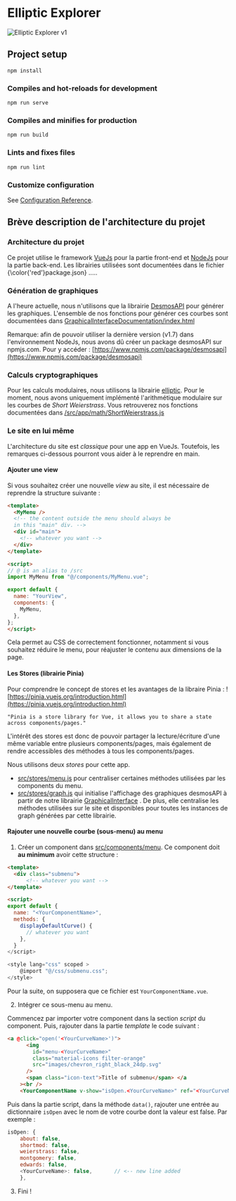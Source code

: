 # Elliptic Explorer

![Elliptic Explorer v1](https://i.imgur.com/vnKWUWQ.gif)

## Project setup
```
npm install
```

### Compiles and hot-reloads for development
```
npm run serve
```

### Compiles and minifies for production
```
npm run build
```

### Lints and fixes files
```
npm run lint
```

### Customize configuration
See [Configuration Reference](https://cli.vuejs.org/config/).

## Brève description de l'architecture du projet

### Architecture du projet

Ce projet utilise le framework [VueJs](https://vuejs.org/) pour la partie front-end et [NodeJs](https://nodejs.org/en/) pour la partie back-end.
Les librairies utilisées sont documentées dans le fichier {\\color{'red'}package.json} .....

### Génération de graphiques

A l'heure actuelle, nous n'utilisons que la librairie [DesmosAPI](https://www.desmos.com/api/v1.7/docs/index.html) pour générer les graphiques.
L'ensemble de nos fonctions pour générer ces courbes sont documentées dans [GraphicalInterfaceDocumentation/index.html](https://github.com/DanielArian/elliptic-explorer/blob/main/GraphicalInterfaceDocumentation/index.html)

Remarque: afin de pouvoir utiliser la dernière version (v1.7) dans l'environnement NodeJs, nous avons dû créer un package desmosAPI
sur npmjs.com. Pour y accéder : [https://www.npmjs.com/package/desmosapi](https://www.npmjs.com/package/desmosapi)

### Calculs cryptographiques

Pour les calculs modulaires, nous utilisons la librairie [elliptic](https://github.com/indutny/elliptic).
Pour le moment, nous avons uniquement implémenté l'arithmétique modulaire sur les courbes de *Short Weierstrass*.
Vous retrouverez nos fonctions documentées dans [/src/app/math/ShortWeierstrass.js](https://github.com/DanielArian/elliptic-explorer/blob/main/src/app/math/ShortWeierstrass.js)

### Le site en lui même

L'architecture du site est *classique* pour une app en VueJs.
Toutefois, les remarques ci-dessous pourront vous aider à le reprendre en main.

#### Ajouter une view

Si vous souhaitez créer une nouvelle *view* au site, il est nécessaire de reprendre la structure
suivante :

```html
<template>
  <MyMenu />
  <!-- the content outside the menu should always be
  in this "main" div. -->
  <div id="main">
    <!-- whatever you want -->
  </div>
</template>

<script>
// @ is an alias to /src
import MyMenu from "@/components/MyMenu.vue";

export default {
  name: "YourView",
  components: {
    MyMenu,
  },
};
</script>
```

Cela permet au CSS de correctement fonctionner, notamment si vous souhaitez réduire
le menu, pour réajuster le contenu aux dimensions de la page.

#### Les Stores (librairie Pinia)

Pour comprendre le concept de stores et les avantages de la libraire Pinia : 
![https://pinia.vuejs.org/introduction.html](https://pinia.vuejs.org/introduction.html)

`"Pinia is a store library for Vue, it allows you to share a state across components/pages."`

L'intérêt des stores est donc de pouvoir partager la lecture/écriture d'une même variable entre plusieurs components/pages, mais également de rendre accessibles des méthodes à tous les components/pages.

Nous utilisons deux *stores* pour cette app. 

- [src/stores/menu.js](https://github.com/DanielArian/elliptic-explorer/blob/main/src/stores/menu.js) pour centraliser certaines méthodes utilisées par les components du menu.
- [src/stores/graph.js](https://github.com/DanielArian/elliptic-explorer/blob/main/src/stores/graph.js) qui initialise l'affichage des graphiques desmosAPI à partir de notre librairie 
[GraphicalInterface](https://github.com/DanielArian/elliptic-explorer/tree/main/src/app/graph) .
De plus, elle centralise les méthodes utilisées sur le site et disponibles pour toutes les 
instances de graph générées par cette librairie. 

#### Rajouter une nouvelle courbe (sous-menu) au menu

1. Créer un component dans [src/components/menu](https://github.com/DanielArian/elliptic-explorer/tree/main/src/components/menu). Ce component doit **au minimum** avoir cette structure :

```html
<template>
  <div class="submenu">
      <!-- whatever you want -->
</template>

<script>
export default {
  name: "<YourComponentName>",
  methods: {
    displayDefaultCurve() {
      // whatever you want
    },
  }
</script>

<style lang="css" scoped >
    @import "@/css/submenu.css";
</style>
```

Pour la suite, on supposera que ce fichier est `YourComponentName.vue`.

2. Intégrer ce sous-menu au menu. 

Commencez par importer votre component dans la section *script* du component. Puis, rajouter dans
la partie *template* le code suivant :

```html
<a @click="open('<YourCurveName>')">
      <img
        id="menu-<YourCurveName>"
        class="material-icons filter-orange"
        src="images/chevron_right_black_24dp.svg"
      />
      <span class="icon-text">Title of submenu</span> </a
    ><br />
    <YourComponentName v-show="isOpen.<YourCurveName>" ref="<YourCurveName>" />
```

Puis dans la partie script, dans la méthode `data()`, rajouter une entrée au dictionnaire
`isOpen` avec le nom de votre courbe dont la valeur est false. Par exemple :

```js
isOpen: {
    about: false,
    shortmod: false,
    weierstrass: false,
    montgomery: false,
    edwards: false,
    <YourCurveName>: false,       // <-- new line added
    },
```

3. Fini !
